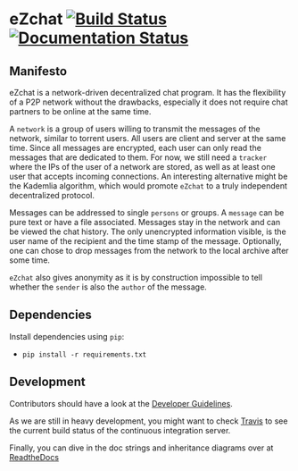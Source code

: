 eZchat [![Build Status](https://travis-ci.org/gsec/eZchat.svg?branch=master)](https://travis-ci.org/gsec/eZchat)[![Documentation Status](https://readthedocs.org/projects/ezchat/badge/?version=latest)](https://readthedocs.org/projects/ezchat/?badge=latest)
=======
Manifesto
--------------------------------------------------------------------------------
eZchat is a network-driven decentralized chat program.
It has the flexibility of a P2P network without the drawbacks,
especially it does not require chat partners to be online at the same time.

A `network` is a group of users willing to transmit the messages of
the network, similar to torrent users.
All users are client and server at the same time.
Since all messages are encrypted, each user can only read the messages
that are dedicated to them.
For now, we still need a `tracker` where the IPs of the user of a network are
stored, as well as at least one user that accepts incoming connections.
An interesting alternative might be the Kademlia algorithm, which would promote
`eZchat` to a truly independent decentralized protocol.

Messages can be addressed to single `persons` or groups.
A `message` can be pure text or have a file associated.
Messages stay in the network and can be viewed the chat history.
The only unencrypted information visible, is the user name of the recipient and
the time stamp of the message.
Optionally, one can chose to drop messages from the network to the local archive
after some time.

`eZchat` also gives anonymity as it is by construction impossible to tell
whether the `sender` is also the `author` of the message.

Dependencies
--------------------------------------------------------------------------------
Install dependencies using `pip`:
- `pip install -r requirements.txt`

Development
--------------------------------------------------------------------------------
Contributors should have a look at the [Developer 
Guidelines](https://github.com/gsec/eZchat/wiki/Developer-Guidelines).

As we are still in heavy development, you might want to check
[Travis](https://travis-ci.org/gsec/eZchat) to see the current build status of
the continuous integration server.

Finally, you can dive in the doc strings and inheritance diagrams over at [ReadtheDocs](ezchat.readthedocs.org)
